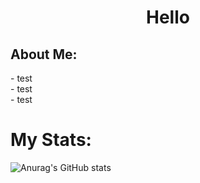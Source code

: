 <h1 align="center"> Hello </h1>

<h2>About Me:</h2>
<p>- test <br>
  - test <br>
  - test
</p>

<h1>My Stats:</h1>

![Anurag's GitHub stats](https://github-readme-stats.vercel.app/api?username=YoCTEggy&show_icons=true&theme=transparent)

